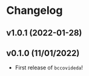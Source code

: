 # Changelog

<!--next-version-placeholder-->

## v1.0.1 (2022-01-28)


## v0.1.0 (11/01/2022)

- First release of `bccovideda`!